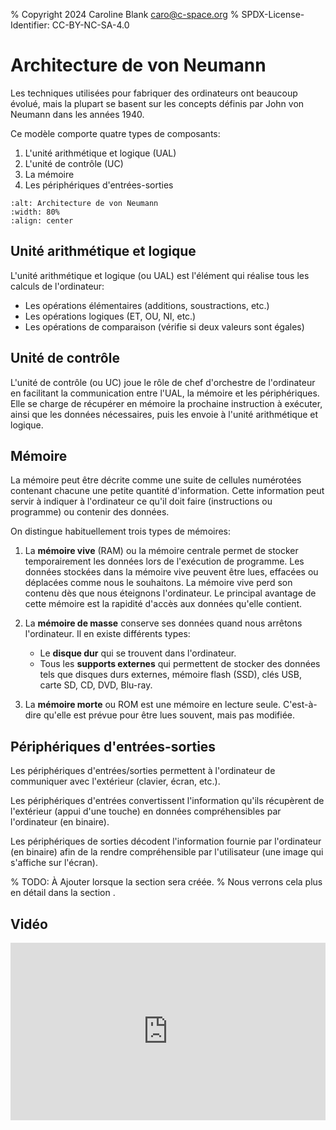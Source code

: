% Copyright 2024 Caroline Blank <caro@c-space.org>
% SPDX-License-Identifier: CC-BY-NC-SA-4.0

# Architecture de von Neumann

Les techniques utilisées pour fabriquer des ordinateurs ont beaucoup évolué,
mais la plupart se basent sur les concepts définis par John von Neumann dans les
années 1940.

Ce modèle comporte quatre types de composants:

1. L'unité arithmétique et logique (UAL)
2. L'unité de contrôle (UC)
3. La mémoire
4. Les périphériques d'entrées-sorties

```{image} images/von-neumann.png
:alt: Architecture de von Neumann
:width: 80%
:align: center
```

## Unité arithmétique et logique

L'unité arithmétique et logique (ou UAL) est l'élément qui réalise tous les
calculs de l'ordinateur:

- Les opérations élémentaires (additions, soustractions, etc.)
- Les opérations logiques (ET, OU, NI, etc.)
- Les opérations de comparaison (vérifie si deux valeurs sont égales)

## Unité de contrôle

L'unité de contrôle (ou UC) joue le rôle de chef d'orchestre de l'ordinateur en
facilitant la communication entre l'UAL, la mémoire et les périphériques. Elle
se charge de récupérer en mémoire la prochaine instruction à exécuter, ainsi que
les données nécessaires, puis les envoie à l'unité arithmétique et logique.


## Mémoire

La mémoire peut être décrite comme une suite de cellules numérotées contenant
chacune une petite quantité d'information. Cette information peut servir à
indiquer à l'ordinateur ce qu'il doit faire (instructions ou programme) ou
contenir des données.

On distingue habituellement trois types de mémoires:

1. La **mémoire vive** (RAM) ou la mémoire centrale permet de stocker
temporairement les données lors de l'exécution de programme. Les données
stockées dans la mémoire vive peuvent être lues, effacées ou déplacées comme
nous le souhaitons. La mémoire vive perd son contenu dès que nous éteignons
l'ordinateur.
Le principal avantage de cette mémoire est la rapidité d'accès aux données
qu'elle contient.

2. La **mémoire de masse** conserve ses données quand nous arrêtons
l'ordinateur. Il en existe différents types:
   - Le **disque dur** qui se trouvent dans l'ordinateur.
   - Tous les **supports externes** qui permettent de stocker des données tels
   que disques durs externes, mémoire flash (SSD), clés USB, carte SD, CD, DVD,
   Blu-ray.

3. La **mémoire morte** ou ROM est une mémoire en lecture seule. C'est-à-dire
qu'elle est prévue pour être lues souvent, mais pas modifiée.

## Périphériques d'entrées-sorties

Les périphériques d'entrées/sorties permettent à l'ordinateur de communiquer
avec l'extérieur (clavier, écran, etc.).

Les périphériques d'entrées convertissent l'information qu'ils récupèrent de
l'extérieur (appui d'une touche) en données compréhensibles par l'ordinateur
(en binaire).

Les périphériques de sorties décodent l'information fournie par l'ordinateur (en
binaire) afin de la rendre compréhensible par l'utilisateur (une image qui
s'affiche sur l'écran).

% TODO: À Ajouter lorsque la section sera créée.
% Nous verrons cela plus en détail dans la section [](encodage-information.md).

## Vidéo

<iframe credentialless style="width: 100%; aspect-ratio: 16/9;"
  src="https://www.youtube.com/embed/85XUJXHbjBo?si=JRyirLX78uKkRVnE"
  title="Vidéo sur l'architecture de l'ordinateur" frameborder="0"
  allow="accelerometer; autoplay; clipboard-write; encrypted-media; gyroscope;
    picture-in-picture; web-share"
  referrerpolicy="strict-origin-when-cross-origin" allowfullscreen></iframe>
